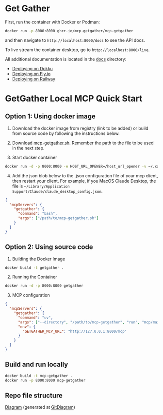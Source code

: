 # Get Gather

First, run the container with Docker or Podman:

```bash
docker run -p 8000:8000 ghcr.io/mcp-getgather/mcp-getgather
```

and then navigate to `http://localhost:8000/docs` to see the API docs.

To live stream the container desktop, go to `http://localhost:8000/live`.

All additional documentation is located in the [docs](./docs) directory:

- [Deploying on Dokku](./docs/deploy_dokku.md)
- [Deploying on Fly.io](./docs/deploy_fly.md)
- [Deploying on Railway](./docs/deploy_railway.md)


# GetGather Local MCP Quick Start

## Option 1: Using docker image

1. Download the docker image from registry (link to be added) or build from
   source code by following the instructions below.

2. Download [mcp-getgather.sh](https://github.com/mcp-getgather/mcp-getgather/blob/main/mcp/mcp-getgather.sh). Remember the path to the file to be used in the next step.

3. Start docker container

```bash
docker run -d -p 8000:8000 -e HOST_URL_OPENER=/host_url_opener -v ~/.cache/getgather:/host_url_opener getgather
```

4. Add the json blob below to the .json configuration file of your mcp client, then restart your client.
   For example, if you MacOS Claude Desktop, the file is `~/Library/Application Support/Claude/claude_desktop_config.json`.

```json
{
  "mcpServers": {
    "getgather": {
      "command": "bash",
      "args": ["/path/to/mcp-getgather.sh"]
    }
  }
}
```

## Option 2: Using source code

1. Building the Docker Image

```bash
docker build -t getgather .
```

2. Running the Container

```bash
docker run -d -p 8000:8000 getgather
```

3. MCP configuration

```json
{
  "mcpServers": {
    "getgather": {
      "command": "uv",
      "args": ["--directory", "/path/to/mcp-getgather", "run", "mcp/main.py"],
      "env": {
        "GETGATHER_MCP_URL": "http://127.0.0.1:8000/mcp"
      }
    }
  }
}
```

## Build and run locally

```bash
docker build -t mcp-getgather .
docker run -p 8000:8000 mcp-getgather
```

## Repo file structure

[Diagram](./diagram.md) (generated at [GitDiagram](https://gitdiagram.com/getgather-hub/getgather))


